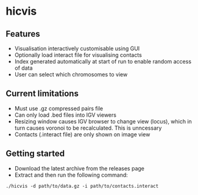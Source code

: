 # hicvis

## Features
* Visualisation interactively customisable using GUI
* Optionally load interact file for visualising contacts
* Index generated automatically at start of run to enable random access of data
* User can select which chromosomes to view

## Current limitations
* Must use .gz compressed pairs file
* Can only load .bed files into IGV viewers
* Resizing window causes IGV browser to change view (locus), which in turn causes voronoi to be recalculated. This is unncessary
* Contacts (.interact file) are only shown on image view

## Getting started
* Download the latest archive from the releases page
* Extract and then run the following command:
```
./hicvis -d path/to/data.gz -i path/to/contacts.interact
```
